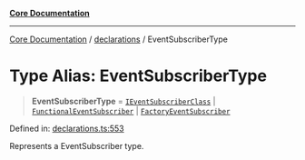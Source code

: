 [**Core Documentation**](../../README.md)

***

[Core Documentation](../../README.md) / [declarations](../README.md) / EventSubscriberType

# Type Alias: EventSubscriberType

> **EventSubscriberType** = [`IEventSubscriberClass`](IEventSubscriberClass.md) \| [`FunctionalEventSubscriber`](FunctionalEventSubscriber.md) \| [`FactoryEventSubscriber`](FactoryEventSubscriber.md)

Defined in: [declarations.ts:553](https://github.com/stonemjs/core/blob/85781fe5b87769612839dd6b850ba45186d357fa/src/declarations.ts#L553)

Represents a EventSubscriber type.

